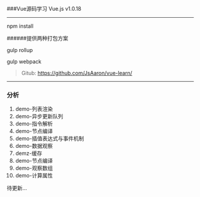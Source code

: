 
###Vue源码学习  Vue.js v1.0.18

****
npm install

######提供两种打包方案

gulp rollup

gulp webpack

>Gitub: <https://github.com/JsAaron/vue-learn/>

****
### 分析

<ol>
<li>demo-列表渲染</li>
<li>demo-异步更新队列</li>
<li>demo-指令解析</li>
<li>demo-节点编译</li>
<li>demo-插值表达式与事件机制</li>
<li>demo-数据观察</li>
<li>demz-缓存</li>
<li>demo-节点编译</li> 
<li>demo-观察数组</li> 
<li>demo-计算属性</li> 
</ol>
待更新…
